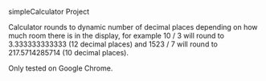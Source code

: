 simpleCalculator Project

Calculator rounds to dynamic number of decimal places depending on how much room there is in the display, for example 10 / 3 will round to 3.333333333333 (12 decimal places) and 1523 / 7 will round to 217.5714285714 (10 decimal places).

Only tested on Google Chrome.  
